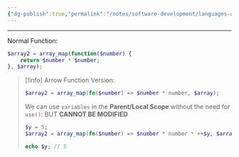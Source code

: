 ```yaml
---
{"dg-publish":true,"permalink":"/notes/software-development/languages-and-frameworks/web-development/backend/php/01-procedural/06-functions/08-arrow-function/","tags":["programming","php","webdevelopment","backend"],"created":"2025-07-13T15:24:51.350+08:00"}
---
```


--- 
Normal Function:
```php
$array2 = array_map(function($number) {
	return $number * $number;
}, $array);
```

> [!info] Arrow Function Version:
> ```php
> $array2 = array_map(fn($number) => $number * number, $array);
> ```
> We can use `variables` in the __Parent/Local Scope__ without the need for `use()`:
> BUT __CANNOT BE MODIFIED__
> ```php
> $y = 5;
> $array2 = array_map(fn($number) => $number * number * ++$y, $array);
> 
> echo $y; // 5
> ```
